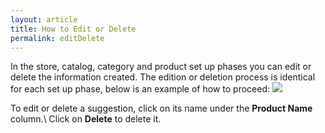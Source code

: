 ```yaml
---
layout: article
title: How to Edit or Delete
permalink: editDelete
---
```

In the store, catalog, category and product set up phases you can edit or delete the information created. The edition or deletion process is identical for each set up phase, below is an example of how to proceed:
<img src="{{ site.baseurl }}/images/editDelete/1.png"/>

To edit or delete a suggestion, click on its name under the **Product Name** column.\\
Click on **Delete** to delete it.
